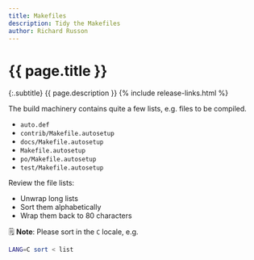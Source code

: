 ```yaml
---
title: Makefiles
description: Tidy the Makefiles
author: Richard Russon
---
```


# {{ page.title }}

{:.subtitle}
{{ page.description }}
{% include release-links.html %}

The build machinery contains quite a few lists, e.g. files to be compiled.

- `auto.def`
- `contrib/Makefile.autosetup`
- `docs/Makefile.autosetup`
- `Makefile.autosetup`
- `po/Makefile.autosetup`
- `test/Makefile.autosetup`

Review the file lists:

- Unwrap long lists
- Sort them alphabetically
- Wrap them back to 80 characters

:spiral_notepad: **Note**: Please sort in the `C` locale, e.g.

```sh
LANG=C sort < list
```

